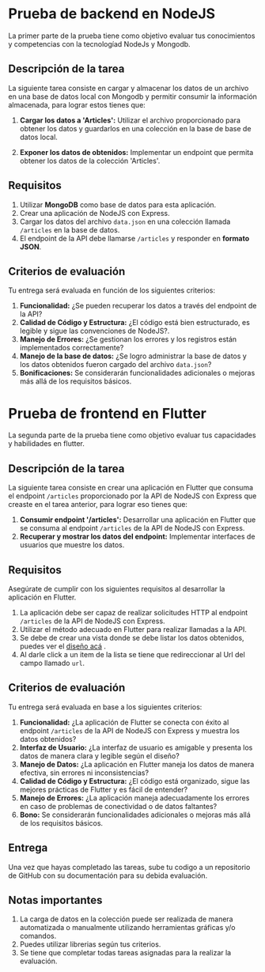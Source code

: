 # Prueba de backend en NodeJS

La primer parte de la prueba tiene como objetivo evaluar tus conocimientos y competencias con la tecnologíad NodeJs y Mongodb.

## Descripción de la tarea

La siguiente tarea consiste en cargar y almacenar los datos de un archivo en una base de datos local con Mongodb y permitir consumir la información almacenada, para lograr estos tienes que: 

1.  **Cargar los datos a 'Articles':** Utilizar el archivo proporcionado para obtener los datos y guardarlos en una colección en la base de base de datos local.

2.  **Exponer los datos de obtenidos:** Implementar un endpoint que permita obtener los datos de la colección 'Articles'.

## Requisitos

1. Utilizar **MongoDB** como base de datos para esta aplicación.
2. Crear una aplicación de NodeJS con Express.
3. Cargar los datos del archivo `data.json` en una colección llamada `/articles` en la base de datos.
3. El endpoint de la API debe llamarse `/articles` y responder en **formato JSON**.

## Criterios de evaluación

Tu entrega será evaluada en función de los siguientes criterios:

1.  **Funcionalidad:** ¿Se pueden recuperar los datos a través del endpoint de la API?
2.  **Calidad de Código y Estructura:** ¿El código está bien estructurado, es legible y sigue las convenciones de NodeJS?. 
3.  **Manejo de Errores:** ¿Se gestionan los errores y los registros están implementados correctamente?
3.  **Manejo de la base de datos:** ¿Se logro administrar la base de datos y los datos obtenidos fueron cargado del archivo `data.json`?
4.  **Bonificaciones:** Se considerarán funcionalidades adicionales o mejoras más allá de los requisitos básicos.

# Prueba de frontend en Flutter

La segunda parte de la prueba tiene como objetivo evaluar tus capacidades y habilidades en flutter.

## Descripción de la tarea
La siguiente tarea consiste en crear una aplicación en Flutter que consuma el endpoint `/articles` proporcionado por la API de NodeJS con Express que creaste en el tarea anterior, para lograr eso tienes que: 

1.  **Consumir endpoint '/articles':** Desarrollar una aplicación en Flutter que se consuma al endpoint `/articles` de la API de NodeJS con Express.
2.  **Recuperar y mostrar los datos del endpoint:** Implementar interfaces de usuarios que muestre los datos.

## Requisitos

Asegúrate de cumplir con los siguientes requisitos al desarrollar la aplicación en Flutter. 

1. La aplicación debe ser capaz de realizar solicitudes HTTP al endpoint `/articles` de la API de NodeJS con Express.
2. Utilizar el método adecuado en Flutter para realizar llamadas a la API.
4. Se debe de crear una vista donde se debe listar los datos obtenidos, puedes ver el [diseño acá](https://www.figma.com/design/QsD5eTs7WIiM9XiMsOcD3C/Design-Flutter---Node?node-id=0-1&t=KExMC347nPlzJF5B-1) .
5. Al darle click a un item de la lista se tiene que redireccionar al Url del campo llamado `url`. 

## Criterios de evaluación

Tu entrega será evaluada en base a los siguientes criterios:

1.  **Funcionalidad:** ¿La aplicación de Flutter se conecta con éxito al endpoint `/articles` de la API de NodeJS con Express y muestra los datos obtenidos?
2.  **Interfaz de Usuario:** ¿La interfaz de usuario es amigable y presenta los datos de manera clara y legible según el diseño?
3.  **Manejo de Datos:** ¿La aplicación en Flutter maneja los datos de manera efectiva, sin errores ni inconsistencias?
4.  **Calidad de Código y Estructura:** ¿El código está organizado, sigue las mejores prácticas de Flutter y es fácil de entender?
5.  **Manejo de Errores:** ¿La aplicación maneja adecuadamente los errores en caso de problemas de conectividad o de datos faltantes?
6.  **Bono:** Se considerarán funcionalidades adicionales o mejoras más allá de los requisitos básicos.

## Entrega

Una vez que hayas completado las tareas, sube tu codigo a un repositorio de GitHub con su documentación para su debida evaluación.

## Notas importantes

1. La carga de datos en la colección puede ser realizada de manera automatizada o manualmente utilizando herramientas gráficas y/o comandos.
2. Puedes utilizar librerias según tus criterios. 
3. Se tiene que completar todas tareas asignadas para la realizar la evaluación.